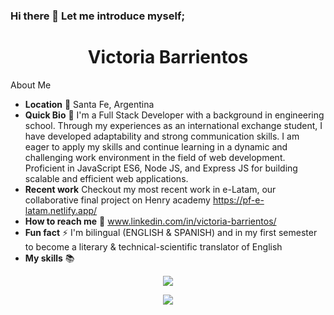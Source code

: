 ### Hi there 👋 Let me introduce myself;

<h1 align="center">Victoria Barrientos</h1>

About Me
- **Location** 📍 Santa Fe, Argentina
- **Quick Bio** 🌱 I'm a Full Stack Developer with a background in engineering school. Through my experiences as an international exchange student, I have developed adaptability and strong communication skills. I am eager to apply my skills and continue learning in a dynamic and challenging work environment in the field of web development. Proficient in JavaScript ES6, Node JS, and Express JS for building scalable and efficient web applications.
- **Recent work** Checkout my most recent work in e-Latam, our collaborative final project on Henry academy https://pf-e-latam.netlify.app/
- **How to reach me** 📩 www.linkedin.com/in/victoria-barrientos/
-  **Fun fact** ⚡ I'm bilingual (ENGLISH & SPANISH) and in my first semester to become a literary & technical-scientific translator of English
-  **My skills** 📚 

 <p align="center">
  <a href="https://skillicons.dev">
    <img src="https://skillicons.dev/icons?i=css,html,react,redux,js,nodejs,express,mongodb,postgres,sequelize" />
  </a>
</p>
<p align="center">
  <a href="https://skillicons.dev">
    <img src="https://skillicons.dev/icons?i=git,vscode,heroku,figma" />
  </a>
  </p>


<!--
**Victoria-Barrientos/Victoria-Barrientos** is a ✨ _special_ ✨ repository because its `README.md` (this file) appears on your GitHub profile.

Here are some ideas to get you started:

- 🔭 I’m currently working on ...
- 🌱 I’m currently learning ...
- 👯 I’m looking to collaborate on ...
- 🤔 I’m looking for help with ...
- 💬 Ask me about ...
- 📫 How to reach me: ...
- 😄 Pronouns: ...
- ⚡ Fun fact: ...
-->
